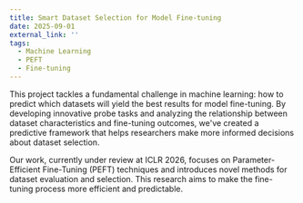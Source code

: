 ```yaml
---
title: Smart Dataset Selection for Model Fine-tuning
date: 2025-09-01
external_link: ''
tags:
  - Machine Learning
  - PEFT
  - Fine-tuning
---
```


This project tackles a fundamental challenge in machine learning: how to predict which datasets will yield the best results for model fine-tuning. By developing innovative probe tasks and analyzing the relationship between dataset characteristics and fine-tuning outcomes, we've created a predictive framework that helps researchers make more informed decisions about dataset selection.

Our work, currently under review at ICLR 2026, focuses on Parameter-Efficient Fine-Tuning (PEFT) techniques and introduces novel methods for dataset evaluation and selection. This research aims to make the fine-tuning process more efficient and predictable.

<!--more-->
